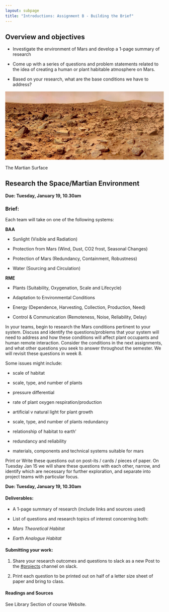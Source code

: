 ```yaml
---
layout: subpage
title: "Introductions: Assignment B - Building the Brief"
---
```


## Overview and objectives

* Investigate the environment of Mars and develop a 1-page summary of research

* Come up with a series of questions and problem statements related to the idea of creating a human or plant habitable atmosphere on Mars. 

* Based on your research, what are the base conditions we have to address? 


![The Martian Surface](/public/images/assignment-intro-2.jpg)

<p class="caption">
	The Martian Surface
</p>


##  Research the Space/Martian Environment

**Due: Tuesday, January 19, 10.30am**

### Brief:

Each team will take on one of the following systems:

					

**BAA** 

* Sunlight (Visible and Radiation)

* Protection from Mars (Wind, Dust, CO2 frost, Seasonal Changes) 

* Protection of Mars (Redundancy, Containment, Robustness) 

* Water (Sourcing and Circulation)

					

**RME**

* Plants (Suitability, Oxygenation, Scale and Lifecycle)

* Adaptation to Environmental Conditions

* Energy (Dependence, Harvesting, Collection, Production, Need) 

* Control & Communication (Remoteness, Noise, Reliability, Delay)



In your teams, begin to research the Mars conditions pertinent to your system. Discuss and identify the questions/problems that your system will need to address and how these conditions will affect plant occupants and human remote interaction. Consider the conditions in the next assignments, and what other questions you seek to answer throughout the semester. We will revisit these questions in week 8.

Some issues might include:

* scale of habitat

* scale, type, and number of plants

* pressure differential

* rate of plant oxygen respiration/production

* artificial v natural light for plant growth

* scale, type, and number of plants redundancy

* relationship of habitat to earth’

* redundancy and reliability

* materials, components and technical systems suitable for mars

Print or Write these questions out on post-its / cards / pieces of paper. On Tuesday Jan 15 we will share these questions with each other, narrow, and identify which are necessary for further exploration, and separate into project teams with particular focus. 


**Due: Tuesday, January 19, 10.30am**

#### Deliverables:

* A 1-page summary of research (include links and sources used)

* List of questions and research topics of interest concerning both:

* *Mars Theoretical Habitat*

* *Earth Analogue Habitat*

#### Submitting your work:

1. Share your research outcomes and questions to slack as a new Post to the [#projects](https://mars-studio.slack.com/messages/projects/) channel on slack.

2. Print each question to be printed out on half of a letter size sheet of paper and bring to class.

#### Readings and Sources

See Library Section of course Website. 

